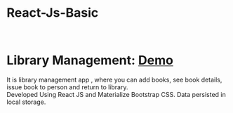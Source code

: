 # React-Js-Basic
<br>

# Library Management:  <a href="http://thirsty-chandrasekhar-66128a.netlify.com" target="_blank">Demo</a>
It is library management app , where you can add books, see book details, issue book to person and return to library.<br>
Developed Using React JS and Materialize Bootstrap CSS. Data persisted in local storage.
<br>